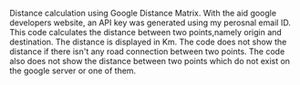 Distance calculation using Google Distance Matrix.
With the aid google developers website, an API key was generated using my perosnal email ID.
This code calculates the distance between two points,namely origin and destination.
The distance is displayed in Km. 
The code does not show the distance if there isn't any road connection between two points. The code also does not show the distance between two points which do not exist on the google server or one of them.

